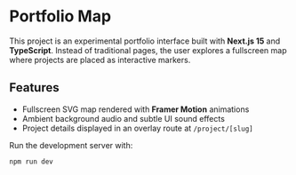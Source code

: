 # Portfolio Map

This project is an experimental portfolio interface built with **Next.js 15** and **TypeScript**. Instead of traditional pages, the user explores a fullscreen map where projects are placed as interactive markers.

## Features

- Fullscreen SVG map rendered with **Framer Motion** animations
- Ambient background audio and subtle UI sound effects
- Project details displayed in an overlay route at `/project/[slug]`

Run the development server with:

```bash
npm run dev
```

